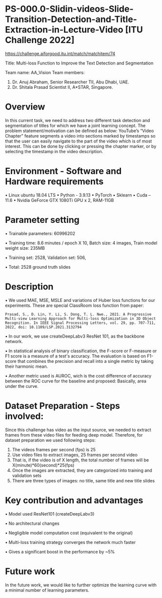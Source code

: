 # PS-000.0-Slidin-videos-Slide-Transition-Detection-and-Title-Extraction-in-Lecture-Video [ITU Challenge 2022]

https://challenge.aiforgood.itu.int/match/matchitem/74

Title: Multi-loss Function to Improve the Text Detection and Segmentation

Team name: AA_Vision
Team members:
1.	Dr. Anuj Abraham, Senior Researcher TII, Abu Dhabi, UAE.
2.	Dr. Shitala Prasad Scientist II, A*STAR, Singapore.

# Overview
In this current task, we need to address two different task detection and segmentation of titles for which we have a joint learning concept. The problem 
statement/motivation can be defined as below: 
YouTube’s “Video Chapter” feature segments a video into sections marked by timestamps so that the user can easily navigate to the part of the video which is of most interest. This can be done by clicking or pressing the chapter marker, or by selecting the timestamp in the video description.

# Environment - Software and Hardware requirements
  •	Linux ubuntu 18.04 LTS
  •	Python - 3.9.13
  •	PyTorch 
  •	Sklearn
  •	Cuda – 11.6
  •	Nvidia GeForce GTX 1080Ti GPU x 2, RAM-11GB

# Parameter setting
  • Trainable parameters: 60996202
  
  • Training time: 8.6 minutes / epoch X 10, Batch size: 4 images, Train model weight size: 235MB
  
  • Training set: 2528, Validation set: 506, 
  
  • Total: 2528 ground truth slides

# Description
  • We used MAE, MSE, MSLE and variations of Huber loss functions for our experiments. These are special ClassRoom loss function from paper: 
  
    Prasad, S., D. Lin, Y. Li, S. Dong, T. L. Nwe., 2021. A Progressive Multi-view Learning Approach for Multi-loss Optimization in 3D Object Recognition. In IEEE Signal Processing Letters, vol. 29, pp. 707-711, 2022, doi: 10.1109/LSP.2021.3132794 
    
  • In our work, we use createDeepLabv3 ResNet 101, as the backbone network.
  
  • In statistical analysis of binary classification, the F-score or F-measure or F1 score is a measure of a test's accuracy. The evaluation is based on F1-score that combines the precision and recall into a single metric by taking their harmonic mean.
  
  • Another metric used is AUROC, wich is the cost difference of accuracy between the ROC curve for the baseline and proposed: Basically, area under the curve.

# Dataset Preparation - Steps involved:
Since this challenge has video as the input source, we needed to extract frames from these video files for feeding deep model. Therefore, for dataset preparation we used following steps: 
1.	The videos frames per second (fps) is 25 
2.	Use video files to extract images, 25 frames per second video
3.	That is, if the video is of X length, the total number of frames will be X(minute)*60(second)*25(fps)
4.	Once the images are extracted, they are categorized into training and validation sets
5.	There are three types of images: no title, same title and new title slides 

# Key contribution and advantages
  • Model used ResNet101 (createDeepLabv3) 
  
  • No architectural changes 
  
  • Negligible model computation cost (equivalent to the original)
  
  • Multi-loss training strategy converges the network much faster
  
  • Gives a significant boost in the performance by ~5% 
  
  # Future work
  In the future work, we would like to further optimize the learning curve with a minimal number of learning parameters.

